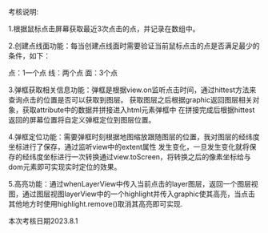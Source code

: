 
考核说明:

1.根据鼠标点击屏幕获取最近3次点击的点，并记录在数组中。

2.创建点线面功能：每当创建点线面时需要验证当前鼠标点击的点是否满足最少的条件，如下：

点：1一个点
线：两个点
面：3个点




3.弹框获取相关信息功能：弹框是根据view.on监听点击时间，通过hittest方法来查询点击的位置是否可以获取到图层。
获取图层之后根据graphic返回图层相关对象，获取attribute中的数据并拼接进入html元素弹框中
在拼接完成后根据hittest返回的屏幕位置将自定义弹框定位到图层位置。


4.弹框定位功能：需要弹框时刻根据地图缩放跟随图层的位置，我对图层的经纬度坐标进行了保存，通过监听view中的extent属性
发生变化，一旦发生变化就将保存的经纬度坐标进行一次转换通过view.toScreen，将转换之后的像素坐标给与dom元素即可实现实时定位的效果。



5.高亮功能：通过whenLayerView中传入当前点击的layer图层，返回一个图层视图，通过图层视图layerView中的一个highlight并传入graphic使其高亮，当点击其他地方时使用highlight.remove()取消其高亮即可实现.





本次考核日期2023.8.1
